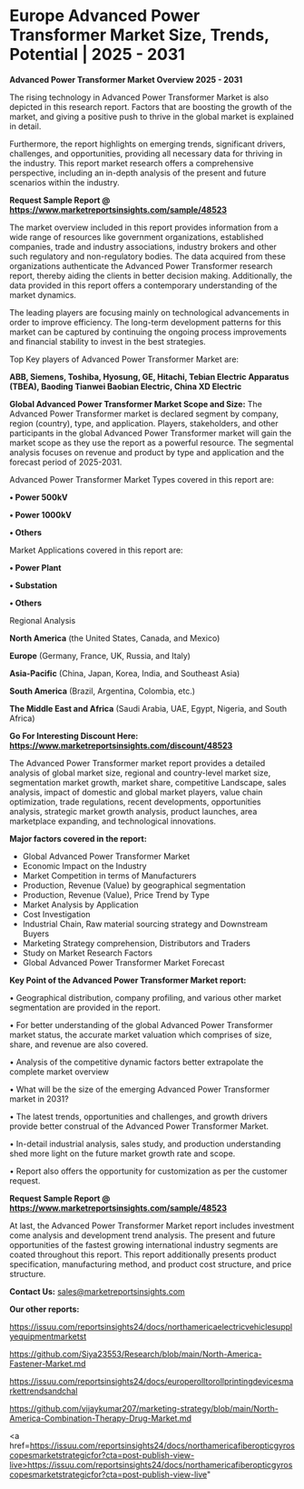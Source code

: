 # Europe Advanced Power Transformer Market Size, Trends, Potential | 2025 - 2031

<Strong> Advanced Power Transformer Market Overview 2025 - 2031</strong>

The rising technology in Advanced Power Transformer Market is also depicted in this research report. Factors that are boosting the growth of the market, and giving a positive push to thrive in the global market is explained in detail.

Furthermore, the report highlights on emerging trends, significant drivers, challenges, and opportunities, providing all necessary data for thriving in the industry. This report market research offers a comprehensive perspective, including an in-depth analysis of the present and future scenarios within the industry.

<strong>Request Sample Report @ <a href=https://www.marketreportsinsights.com/sample/48523>https://www.marketreportsinsights.com/sample/48523</a></strong>

The market overview included in this report provides information from a wide range of resources like government organizations, established companies, trade and industry associations, industry brokers and other such regulatory and non-regulatory bodies. The data acquired from these organizations authenticate the Advanced Power Transformer research report, thereby aiding the clients in better decision making. Additionally, the data provided in this report offers a contemporary understanding of the market dynamics.

The leading players are focusing mainly on technological advancements in order to improve efficiency. The long-term development patterns for this market can be captured by continuing the ongoing process improvements and financial stability to invest in the best strategies.

Top Key players of Advanced Power Transformer Market are:

<strong>ABB, Siemens, Toshiba, Hyosung, GE, Hitachi, Tebian Electric Apparatus (TBEA), Baoding Tianwei Baobian Electric, China XD Electric</strong>

<strong><b>Global Advanced Power Transformer Market Scope and Size:</b></strong>
The Advanced Power Transformer market is declared segment by company, region (country), type, and application. Players, stakeholders, and other participants in the global Advanced Power Transformer market will gain the market scope as they use the report as a powerful resource. The segmental analysis focuses on revenue and product by type and application and the forecast period of 2025-2031.

Advanced Power Transformer Market Types covered in this report are:

<strong>•  Power 500kV

•  Power 1000kV

•  Others</strong>

Market Applications covered in this report are:

<strong>•  Power Plant

•  Substation

•  Others</strong> 

Regional Analysis

<strong>North America</strong> (the United States, Canada, and Mexico)

<strong>Europe</strong> (Germany, France, UK, Russia, and Italy)

<strong>Asia-Pacific</strong> (China, Japan, Korea, India, and Southeast Asia)

<strong>South America</strong> (Brazil, Argentina, Colombia, etc.)

<strong>The Middle East and Africa</strong> (Saudi Arabia, UAE, Egypt, Nigeria, and South Africa)

<strong>Go For Interesting Discount Here: <a href=https://www.marketreportsinsights.com/discount/48523>https://www.marketreportsinsights.com/discount/48523</a></strong>

The Advanced Power Transformer market report provides a detailed analysis of global market size, regional and country-level market size, segmentation market growth, market share, competitive Landscape, sales analysis, impact of domestic and global market players, value chain optimization, trade regulations, recent developments, opportunities analysis, strategic market growth analysis, product launches, area marketplace expanding, and technological innovations.

<strong><b>Major factors covered in the report:</b></strong>
<ul>
  <li>Global Advanced Power Transformer Market </li>
  <li>Economic Impact on the Industry</li>
  <li>Market Competition in terms of Manufacturers</li>
  <li>Production, Revenue (Value) by geographical segmentation</li>
  <li>Production, Revenue (Value), Price Trend by Type</li>
  <li>Market Analysis by Application</li>
  <li>Cost Investigation</li>
  <li>Industrial Chain, Raw material sourcing strategy and Downstream Buyers</li>
  <li>Marketing Strategy comprehension, Distributors and Traders</li>
  <li>Study on Market Research Factors</li>
  <li>Global Advanced Power Transformer Market Forecast</li>
</ul>

<strong><b>Key Point of the Advanced Power Transformer Market report:</b></strong>

• Geographical distribution, company profiling, and various other market segmentation are provided in the report.

• For better understanding of the global Advanced Power Transformer market status, the accurate market valuation which comprises of size, share, and revenue are also covered.

• Analysis of the competitive dynamic factors better extrapolate the complete market overview

• What will be the size of the emerging Advanced Power Transformer market in 2031?

• The latest trends, opportunities and challenges, and growth drivers provide better construal of the Advanced Power Transformer Market.

• In-detail industrial analysis, sales study, and production understanding shed more light on the future market growth rate and scope.

• Report also offers the opportunity for customization as per the customer request.

<strong>Request Sample Report @ <a href=https://www.marketreportsinsights.com/sample/48523>https://www.marketreportsinsights.com/sample/48523</a></strong>

At last, the Advanced Power Transformer Market report includes investment come analysis and development trend analysis. The present and future opportunities of the fastest growing international industry segments are coated throughout this report. This report additionally presents product specification, manufacturing method, and product cost structure, and price structure.

<strong>Contact Us:</strong>
sales@marketreportsinsights.com

<strong>Our other reports:</strong>

<a href=https://issuu.com/reportsinsights24/docs/northamericaelectricvehiclesupplyequipmentmarketst>https://issuu.com/reportsinsights24/docs/northamericaelectricvehiclesupplyequipmentmarketst</a>

<a href=https://github.com/Siya23553/Research/blob/main/North-America-Fastener-Market.md>https://github.com/Siya23553/Research/blob/main/North-America-Fastener-Market.md</a>

<a href=https://issuu.com/reportsinsights24/docs/europerolltorollprintingdevicesmarkettrendsandchal>https://issuu.com/reportsinsights24/docs/europerolltorollprintingdevicesmarkettrendsandchal</a>

<a href=https://github.com/vijaykumar207/marketing-strategy/blob/main/North-America-Combination-Therapy-Drug-Market.md>https://github.com/vijaykumar207/marketing-strategy/blob/main/North-America-Combination-Therapy-Drug-Market.md</a>

<a href=https://issuu.com/reportsinsights24/docs/northamericafiberopticgyroscopesmarketstrategicfor?cta=post-publish-view-live>https://issuu.com/reportsinsights24/docs/northamericafiberopticgyroscopesmarketstrategicfor?cta=post-publish-view-live</a>"
